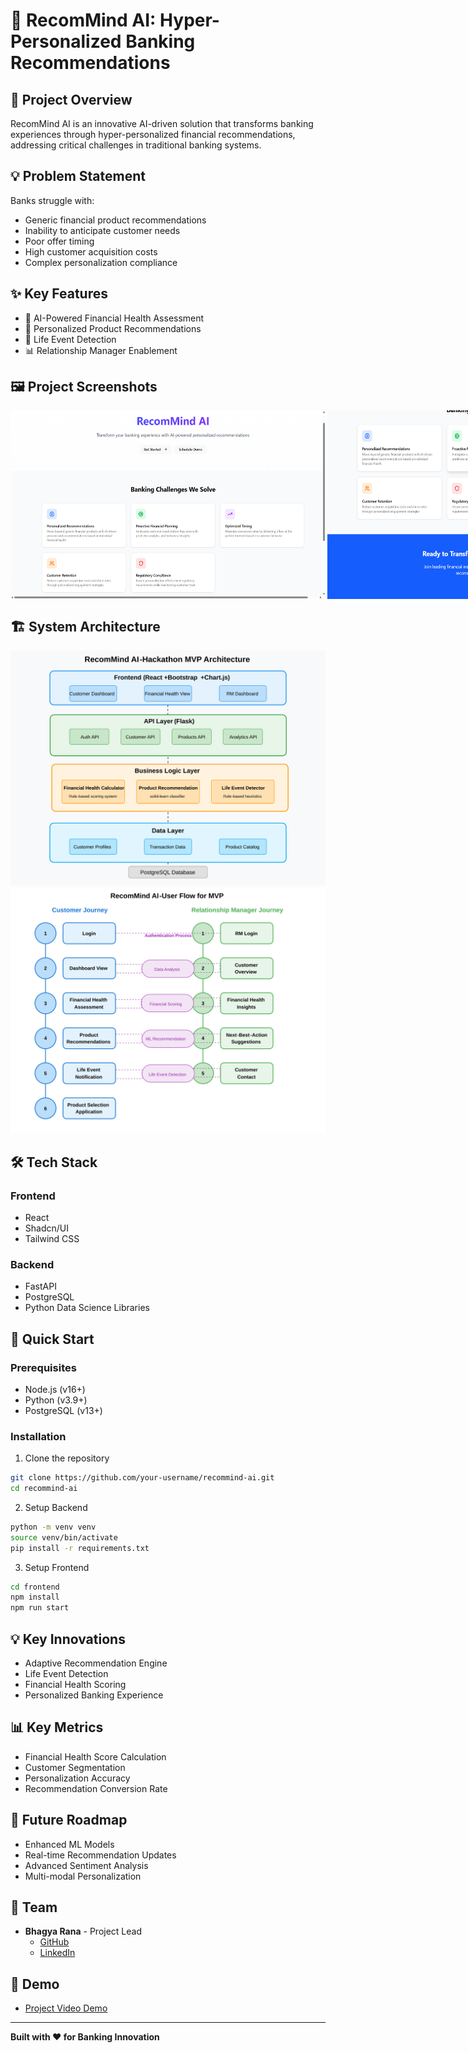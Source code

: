 # 🚀 RecomMind AI: Hyper-Personalized Banking Recommendations

## 🎯 Project Overview

RecomMind AI is an innovative AI-driven solution that transforms banking experiences through hyper-personalized financial recommendations, addressing critical challenges in traditional banking systems.

## 💡 Problem Statement

Banks struggle with:

- Generic financial product recommendations
- Inability to anticipate customer needs
- Poor offer timing
- High customer acquisition costs
- Complex personalization compliance

## ✨ Key Features

- 🧠 AI-Powered Financial Health Assessment
- 🎯 Personalized Product Recommendations
- 🚨 Life Event Detection
- 📊 Relationship Manager Enablement

## 🖼️ Project Screenshots

<div style="display: flex; justify-content: space-between;">
    <img src="./artifacts/screenshots/main_landing_page.png" width="1000" alt="Main Landing Page">
    <img src="./artifacts/screenshots/main_landing_page_2.png" width="1000" alt="Main Landing Page 2">
    <img src="./artifacts/screenshots/data_upload_3.png" width="1000" alt="Data Upload">
    <img src="./artifacts/screenshots/rm-dashboard.png" width="1000" alt="RM Dashboard">
    <img src="./artifacts/screenshots/analytics_dashboard.png" width="1000" alt="Analytics Dashboard">
    <img src="./artifacts/screenshots/customer_dash_1.png" width="1000" alt="Customer Dashboard">
    <img src="./artifacts/screenshots/customer_dash_2.png" width="1000" alt="Customer Dashboard 2">
</div>

## 🏗️ System Architecture

![Architecture Diagram](./artifacts/screenshots/architecture.svg) ![User Flow](./artifacts/screenshots/user_flow.svg)

## 🛠️ Tech Stack

### Frontend

- React
- Shadcn/UI
- Tailwind CSS

### Backend

- FastAPI
- PostgreSQL
- Python Data Science Libraries

## 🚀 Quick Start

### Prerequisites

- Node.js (v16+)
- Python (v3.9+)
- PostgreSQL (v13+)

### Installation

1. Clone the repository

```bash
git clone https://github.com/your-username/recommind-ai.git
cd recommind-ai
```

2. Setup Backend

```bash
python -m venv venv
source venv/bin/activate
pip install -r requirements.txt
```

3. Setup Frontend

```bash
cd frontend
npm install
npm run start
```

## 💡 Key Innovations

- Adaptive Recommendation Engine
- Life Event Detection
- Financial Health Scoring
- Personalized Banking Experience

## 📊 Key Metrics

- Financial Health Score Calculation
- Customer Segmentation
- Personalization Accuracy
- Recommendation Conversion Rate

## 🔮 Future Roadmap

- Enhanced ML Models
- Real-time Recommendation Updates
- Advanced Sentiment Analysis
- Multi-modal Personalization

## 👥 Team

- **Bhagya Rana** - Project Lead
  - [GitHub](https://github.com/BhagyaRana)
  - [LinkedIn](https://www.linkedin.com/in/bhagyarana)

## 📄 Demo

- [Project Video Demo](https://drive.google.com/drive/folders/1viL_W_U4-pkYKNnHKzwdFctzSS0f3FnY?usp=sharing)

---

**Built with ❤️ for Banking Innovation**
